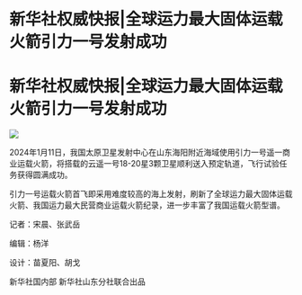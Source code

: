 # 新华社权威快报|全球运力最大固体运载火箭引力一号发射成功

# 新华社权威快报|全球运力最大固体运载火箭引力一号发射成功

![](https://inews.gtimg.com/om_bt/Ox71jqOBg_RMec7CVLRN6nJth73AxnhQAStJFbqxE98k0AA/1000)

2024年1月11日，我国太原卫星发射中心在山东海阳附近海域使用引力一号遥一商业运载火箭，将搭载的云遥一号18-20星3颗卫星顺利送入预定轨道，飞行试验任务获得圆满成功。

引力一号运载火箭首飞即采用难度较高的海上发射，刷新了全球运力最大固体运载火箭、我国运力最大民营商业运载火箭纪录，进一步丰富了我国运载火箭型谱。

记者：宋晨、张武岳

编辑：杨洋

设计：苗夏阳、胡戈

新华社国内部 新华社山东分社联合出品


